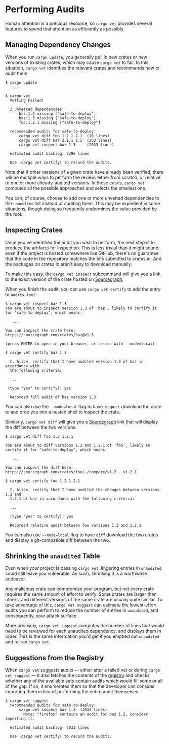 # Performing Audits

Human attention is a precious resource, so `cargo vet` provides several features
to spend that attention as efficiently as possibly.

## Managing Dependency Changes

When you run `cargo update`, you generally pull in new crates or new versions of
existing crates, which may cause `cargo vet` to fail. In this situation,
`cargo vet` identifies the relevant crates and recommends how to audit them:

```
$ cargo update
  ....

$ cargo vet
  Vetting Failed!

  3 unvetted dependencies:
      bar:1.5 missing ["safe-to-deploy"]
      baz:1.3 missing ["safe-to-deploy"]
      foo:1.2.1 missing ["safe-to-deploy"]

  recommended audits for safe-to-deploy:
      cargo vet diff foo 1.2 1.2.1  (10 lines)
      cargo vet diff bar 2.1.1 1.5  (253 lines)
      cargo vet inspect baz 1.3     (2033 lines)

  estimated audit backlog: 2296 lines

  Use |cargo vet certify| to record the audits.
```

Note that if other versions of a given crate have already been verified, there
will be multiple ways to perform the review: either from scratch, or relative to
one or more already-audited versions. In these cases, `cargo vet`
computes all the possible approaches and selects the smallest one.

You can, of course, choose to add one or more unvetted dependencies to the
`unaudited` list instead of auditing them. This may be expedient in some
situations, though doing so frequently undermines the value provided by the
tool.

## Inspecting Crates

Once you've identified the audit you wish to perform, the next step is to
produce the artifacts for inspection. This is less trivial than it might sound:
even if the project is hosted somewhere like GitHub, there's no guarantee that
the code in the repository matches the bits submitted to crates.io. And the
packages on crates.io aren't easy to download manually.

To make this easy, the `cargo vet inspect` subcommand will give you a link to
the exact version of the crate hosted on [Sourcegraph](https://about.sourcegraph.com/).

When you finish the audit, you can use `cargo vet certify` to add the entry to
`audits.toml`:

```
$ cargo vet inspect baz 1.3
You are about to inspect version 1.3 of 'baz', likely to certify it for "safe-to-deploy", which means:

   ...

You can inspect the crate here: https://sourcegraph.com/crates/baz@v1.3

(press ENTER to open in your browser, or re-run with --mode=local)

$ cargo vet certify baz 1.3

  I, Alice, certify that I have audited version 1.3 of baz in accordance with
  the following criteria:

  ...

 (type "yes" to certify): yes

  Recorded full audit of baz version 1.3
```

You can also use the `--mode=local` flag to have `inspect` download the crate to
and drop you into a nested shell to inspect the crate.

Similarly, `cargo vet diff` will give you a [Sourcegraph](https://about.sourcegraph.com/)
link that will display the diff between the two versions.

```
$ cargo vet diff foo 1.2 1.2.1

You are about to diff versions 1.2 and 1.2.1 of 'foo', likely to certify it for "safe-to-deploy", which means:

   ...

You can inspect the diff here: https://sourcegraph.com/crates/foo/-/compare/v1.2...v1.2.1

$ cargo vet certify foo 1.2 1.2.1

  I, Alice, certify that I have audited the changes between versions 1.2 and
  1.2.1 of baz in accordance with the following criteria:

  ...

  (type "yes" to certify): yes

  Recorded relative audit between foo versions 1.2 and 1.2.1
```

You can also use `--mode=local` flag to have `diff` download the two crates and display a
git-compatible diff between the two.

## Shrinking the `unaudited` Table

Even when your project is passing `cargo vet`, lingering entries in `unaudited`
could still leave you vulnerable. As such, shrinking it is a worthwhile endeavor.

Any malicious crate can compromise your program, but not every crate requires
the same amount of effort to verify. Some crates are larger than others, and
different versions of the same crate are usually quite similar. To take
advantage of this, `cargo vet suggest` can estimate the lowest-effort audits
you can perform to reduce the number of entries in `unaudited`, and
consequently, your attack surface.

More precisely, `cargo vet suggest` computes the number of lines that would need
to be reviewed for each unaudited dependency, and displays them in order. This
is the same information you'd get if you emptied out `unaudited` and re-ran
`cargo vet`.

## Suggestions from the Registry

When `cargo vet` suggests audits — either after a failed vet or during `cargo
vet suggest` — it also fetches the contents of the
[registry](importing-audits.md#the-registry) and checks whether any of the
available sets contain audits which would fill some or all of the gap. If so, it
enumerates them so that the developer can consider importing them in lieu of
performing the entire audit themselves:

```
$ cargo vet suggest
  recommended audits for safe-to-deploy:
      cargo vet inspect baz 1.3  (2033 lines)
        Note: "firefox" contains an audit for baz 1.2, consider importing it.

  estimated audit backlog: 2033 lines

  Use |cargo vet certify| to record the audits.
```
